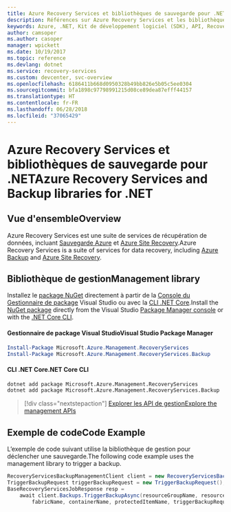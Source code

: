 ```yaml
---
title: Azure Recovery Services et bibliothèques de sauvegarde pour .NET
description: Références sur Azure Recovery Services et les bibliothèques de sauvegarde pour .NET
keywords: Azure, .NET, Kit de développement logiciel (SDK), API, Recovery Services, sauvegarde
author: camsoper
ms.author: casoper
manager: wpickett
ms.date: 10/19/2017
ms.topic: reference
ms.devlang: dotnet
ms.service: recovery-services
ms.custom: devcenter, svc-overview
ms.openlocfilehash: 6186411b668d0950328b49bb826e5b05c5ee0304
ms.sourcegitcommit: bfa1898c97798991215d08ce89dea87efff44157
ms.translationtype: HT
ms.contentlocale: fr-FR
ms.lasthandoff: 06/28/2018
ms.locfileid: "37065429"
---
```

# <a name="azure-recovery-services-and-backup-libraries-for-net"></a><span data-ttu-id="bac06-104">Azure Recovery Services et bibliothèques de sauvegarde pour .NET</span><span class="sxs-lookup"><span data-stu-id="bac06-104">Azure Recovery Services and Backup libraries for .NET</span></span>

## <a name="overview"></a><span data-ttu-id="bac06-105">Vue d'ensemble</span><span class="sxs-lookup"><span data-stu-id="bac06-105">Overview</span></span>

<span data-ttu-id="bac06-106">Azure Recovery Services est une suite de services de récupération de données, incluant [Sauvegarde Azure](/azure/backup/) et [Azure Site Recovery](/azure/site-recovery/).</span><span class="sxs-lookup"><span data-stu-id="bac06-106">Azure Recovery Services is a suite of services for data recovery, including [Azure Backup](/azure/backup/) and [Azure Site Recovery](/azure/site-recovery/).</span></span>

## <a name="management-library"></a><span data-ttu-id="bac06-107">Bibliothèque de gestion</span><span class="sxs-lookup"><span data-stu-id="bac06-107">Management library</span></span>

<span data-ttu-id="bac06-108">Installez le [package NuGet](https://www.nuget.org/packages/Microsoft.Azure.Management.RecoveryServices) directement à partir de la [Console du Gestionnaire de package][PackageManager] Visual Studio ou avec la [CLI .NET Core][DotNetCLI].</span><span class="sxs-lookup"><span data-stu-id="bac06-108">Install the [NuGet package](https://www.nuget.org/packages/Microsoft.Azure.Management.RecoveryServices) directly from the Visual Studio [Package Manager console][PackageManager] or with the [.NET Core CLI][DotNetCLI].</span></span>

#### <a name="visual-studio-package-manager"></a><span data-ttu-id="bac06-109">Gestionnaire de package Visual Studio</span><span class="sxs-lookup"><span data-stu-id="bac06-109">Visual Studio Package Manager</span></span>

```powershell
Install-Package Microsoft.Azure.Management.RecoveryServices
Install-Package Microsoft.Azure.Management.RecoveryServices.Backup
```

#### <a name="net-core-cli"></a><span data-ttu-id="bac06-110">CLI .NET Core</span><span class="sxs-lookup"><span data-stu-id="bac06-110">.NET Core CLI</span></span>

```bash
dotnet add package Microsoft.Azure.Management.RecoveryServices
dotnet add package Microsoft.Azure.Management.RecoveryServices.Backup
```

> [!div class="nextstepaction"]
> [<span data-ttu-id="bac06-111">Explorer les API de gestion</span><span class="sxs-lookup"><span data-stu-id="bac06-111">Explore the management APIs</span></span>](/dotnet/api/overview/azure/recoveryservices/management)


## <a name="code-example"></a><span data-ttu-id="bac06-112">Exemple de code</span><span class="sxs-lookup"><span data-stu-id="bac06-112">Code Example</span></span>

<span data-ttu-id="bac06-113">L’exemple de code suivant utilise la bibliothèque de gestion pour déclencher une sauvegarde.</span><span class="sxs-lookup"><span data-stu-id="bac06-113">The following code example uses the management library to trigger a backup.</span></span>

```csharp
RecoveryServicesBackupManagementClient client = new RecoveryServicesBackupManagementClient(credentials);
TriggerBackupRequest triggerBackupRequest = new TriggerBackupRequest();
BaseRecoveryServicesJobResponse resp =
    await client.Backups.TriggerBackupAsync(resourceGroupName, resourceName, null,
        fabricName, containerName, protectedItemName, triggerBackupRequest);
```

[PackageManager]: https://docs.microsoft.com/nuget/tools/package-manager-console
[DotNetCLI]: https://docs.microsoft.com/dotnet/core/tools/dotnet-add-package
